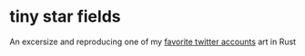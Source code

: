 # tiny star fields

An excersize and reproducing one of my [favorite twitter accounts](http://collection.eliterature.org/3/work.html?work=tiny-star-fields) art in Rust